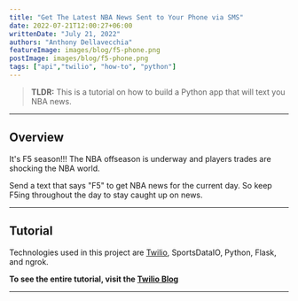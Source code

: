 ```yaml
---
title: "Get The Latest NBA News Sent to Your Phone via SMS"
date: 2022-07-21T12:00:27+06:00
writtenDate: "July 21, 2022"
authors: "Anthony Dellavecchia"
featureImage: images/blog/f5-phone.png
postImage: images/blog/f5-phone.png
tags: ["api","twilio", "how-to", "python"]
---
```


> **TLDR:** This is a tutorial on how to build a Python app that will text you NBA news.

---

## Overview

It's F5 season!!! The NBA offseason is underway and players trades are shocking the NBA world.

Send a text that says "F5" to get NBA news for the current day. So keep F5ing throughout the day to stay caught up on news.

---

## Tutorial

Technologies used in this project are [Twilio](https://twilio.com), SportsDataIO, Python, Flask, and ngrok.

**To see the entire tutorial, visit the [Twilio Blog](https://www.twilio.com/blog/get-the-latest-nba-news-sent-to-your-phone-via-sms)**





---
